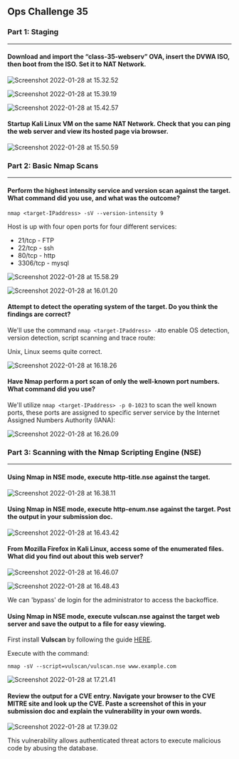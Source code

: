 ## Ops Challenge 35

### Part 1: Staging

------

#### Download and import the “class-35-webserv” OVA, insert the DVWA ISO, then boot from the ISO. Set it to NAT Network.

![Screenshot 2022-01-28 at 15.32.52](https://github.com/pedrocorreiacodes/ops-401/blob/master/screenshots/class-35/Screenshot%202022-01-28%20at%2015.32.52.png)

![Screenshot 2022-01-28 at 15.39.19](https://github.com/pedrocorreiacodes/ops-401/blob/master/screenshots/class-35/Screenshot%202022-01-28%20at%2015.39.19.png)

![Screenshot 2022-01-28 at 15.42.57](https://github.com/pedrocorreiacodes/ops-401/blob/master/screenshots/class-35/Screenshot%202022-01-28%20at%2015.42.57.png)

#### Startup Kali Linux VM on the same NAT Network. Check that you can ping the web server and view its hosted page via browser.

![Screenshot 2022-01-28 at 15.50.59](https://github.com/pedrocorreiacodes/ops-401/blob/master/screenshots/class-35/Screenshot%202022-01-28%20at%2015.50.59.png)

### Part 2: Basic Nmap Scans

------

#### Perform the highest intensity service and version scan against the target. What command did you use, and what was the outcome?

`nmap <target-IPaddress> -sV --version-intensity 9`

Host is up with four open ports for four different services:

+ 21/tcp - FTP
+ 22/tcp - ssh
+ 80/tcp - http
+ 3306/tcp - mysql

![Screenshot 2022-01-28 at 15.58.29](https://github.com/pedrocorreiacodes/ops-401/blob/master/screenshots/class-35/Screenshot%202022-01-28%20at%2015.58.29.png)

![Screenshot 2022-01-28 at 16.01.20](https://github.com/pedrocorreiacodes/ops-401/blob/master/screenshots/class-35/Screenshot%202022-01-28%20at%2016.01.20.png)

#### Attempt to detect the operating system of the target. Do you think the findings are correct?

We'll use the command `nmap <target-IPaddress> -A`to enable OS detection, version detection, script scanning and trace route:

Unix, Linux seems quite correct.

![Screenshot 2022-01-28 at 16.18.26](https://github.com/pedrocorreiacodes/ops-401/blob/master/screenshots/class-35/Screenshot%202022-01-28%20at%2016.18.26.png)

#### Have Nmap perform a port scan of only the well-known port numbers. What command did you use?

We'll utilize `nmap <target-IPaddress> -p 0-1023` to scan the well known ports, these ports are assigned to specific server service by the Internet Assigned Numbers Authority (IANA):

![Screenshot 2022-01-28 at 16.26.09](https://github.com/pedrocorreiacodes/ops-401/blob/master/screenshots/class-35/Screenshot%202022-01-28%20at%2016.26.09.png)

### Part 3: Scanning with the Nmap Scripting Engine (NSE)

------

#### Using Nmap in NSE mode, execute http-title.nse against the target.

![Screenshot 2022-01-28 at 16.38.11](https://github.com/pedrocorreiacodes/ops-401/blob/master/screenshots/class-35/Screenshot%202022-01-28%20at%2016.38.11.png)

#### Using Nmap in NSE mode, execute http-enum.nse against the target. Post the output in your submission doc.

![Screenshot 2022-01-28 at 16.43.42](https://github.com/pedrocorreiacodes/ops-401/blob/master/screenshots/class-35/Screenshot%202022-01-28%20at%2016.43.42.png)

#### From Mozilla Firefox in Kali Linux, access some of the enumerated files. What did you find out about this web server?

![Screenshot 2022-01-28 at 16.46.07](https://github.com/pedrocorreiacodes/ops-401/blob/master/screenshots/class-35/Screenshot%202022-01-28%20at%2016.46.07.png)

![Screenshot 2022-01-28 at 16.48.43](https://github.com/pedrocorreiacodes/ops-401/blob/master/screenshots/class-35/Screenshot%202022-01-28%20at%2016.48.43.png)

We can 'bypass' de login for the administrator to access the backoffice.

#### Using Nmap in NSE mode, execute vulscan.nse against the target web server and save the output to a file for easy viewing.

First install **Vulscan** by following the guide [HERE](https://github.com/scipag/vulscan).

Execute with the command:

```
nmap -sV --script=vulscan/vulscan.nse www.example.com
```

![Screenshot 2022-01-28 at 17.21.41](https://github.com/pedrocorreiacodes/ops-401/blob/master/screenshots/class-35/Screenshot%202022-01-28%20at%2017.21.41.png)

#### Review the output for a CVE entry. Navigate your browser to the CVE MITRE site and look up the CVE. Paste a screenshot of this in your submission doc and explain the vulnerability in your own words.

![Screenshot 2022-01-28 at 17.39.02](https://github.com/pedrocorreiacodes/ops-401/blob/master/screenshots/class-35/Screenshot%202022-01-28%20at%2017.39.02.png)

This vulnerability allows authenticated threat actors to execute malicious code by abusing the database.
